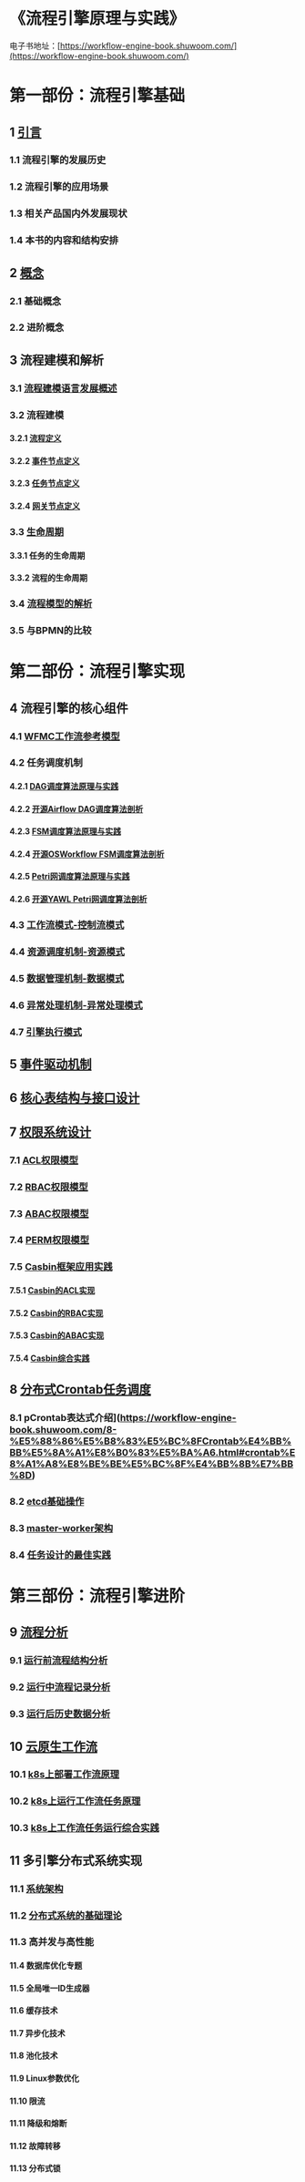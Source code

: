# 《流程引擎原理与实践》

电子书地址：[https://workflow-engine-book.shuwoom.com/](https://workflow-engine-book.shuwoom.com/)



# 第一部份：流程引擎基础

##  1 [引言](https://workflow-engine-book.shuwoom.com/1-%E5%BC%95%E8%A8%80.html)

### 1.1 流程引擎的发展历史

### 1.2 流程引擎的应用场景

### 1.3 相关产品国内外发展现状

### 1.4 本书的内容和结构安排



## 2 [概念](https://workflow-engine-book.shuwoom.com/2-%E6%A6%82%E5%BF%B5.html)

### 2.1 基础概念

### 2.2 进阶概念



## 3 流程建模和解析

### 3.1 [流程建模语言发展概述](https://workflow-engine-book.shuwoom.com/3.1-%E6%B5%81%E7%A8%8B%E5%BB%BA%E6%A8%A1%E8%AF%AD%E8%A8%80%E5%8F%91%E5%B1%95%E6%A6%82%E8%BF%B0.html)

### 3.2 流程建模

#### 3.2.1 [流程定义](https://workflow-engine-book.shuwoom.com/3.2-%E6%B5%81%E7%A8%8B%E5%BB%BA%E6%A8%A1-%E6%B5%81%E7%A8%8B%E5%AE%9A%E4%B9%89.html)

#### 3.2.2 [事件节点定义](https://workflow-engine-book.shuwoom.com/3.2-%E6%B5%81%E7%A8%8B%E5%BB%BA%E6%A8%A1-%E4%BA%8B%E4%BB%B6%E8%8A%82%E7%82%B9%E5%AE%9A%E4%B9%89.html)

#### 3.2.3 [任务节点定义](https://workflow-engine-book.shuwoom.com/3.2-%E6%B5%81%E7%A8%8B%E5%BB%BA%E6%A8%A1-%E4%BB%BB%E5%8A%A1%E8%8A%82%E7%82%B9%E5%AE%9A%E4%B9%89.html)

#### 3.2.4 [网关节点定义](https://workflow-engine-book.shuwoom.com/3.2-%E6%B5%81%E7%A8%8B%E5%BB%BA%E6%A8%A1-%E7%BD%91%E5%85%B3%E8%8A%82%E7%82%B9%E5%AE%9A%E4%B9%89.html)

### 3.3 [生命周期](https://workflow-engine-book.shuwoom.com/3.3-%E7%94%9F%E5%91%BD%E5%91%A8%E6%9C%9F.html)

#### 3.3.1 任务的生命周期

#### 3.3.2 流程的生命周期

### 3.4 [流程模型的解析](https://workflow-engine-book.shuwoom.com/3.4-%E6%B5%81%E7%A8%8B%E6%A8%A1%E5%9E%8B%E7%9A%84%E8%A7%A3%E6%9E%90.html)

### 3.5 与BPMN的比较



# 第二部份：流程引擎实现


## 4 流程引擎的核心组件

### 4.1 [WFMC工作流参考模型](https://workflow-engine-book.shuwoom.com/4.1-WFMC%E5%B7%A5%E4%BD%9C%E6%B5%81%E5%8F%82%E8%80%83%E6%A8%A1%E5%9E%8B.html)

### 4.2 任务调度机制

#### 4.2.1 [DAG调度算法原理与实践](https://workflow-engine-book.shuwoom.com/4.2.1-DAG%E8%B0%83%E5%BA%A6%E7%AE%97%E6%B3%95%E5%8E%9F%E7%90%86%E4%B8%8E%E5%AE%9E%E8%B7%B5.html)

#### 4.2.2 [开源Airflow DAG调度算法剖析](https://workflow-engine-book.shuwoom.com/4.2.2-%E5%BC%80%E6%BA%90Airflow%20DAG%E8%B0%83%E5%BA%A6%E7%AE%97%E6%B3%95%E5%89%96%E6%9E%90.html)

#### 4.2.3 [FSM调度算法原理与实践](https://workflow-engine-book.shuwoom.com/4.2.3-FSM%E8%B0%83%E5%BA%A6%E7%AE%97%E6%B3%95%E5%8E%9F%E7%90%86%E4%B8%8E%E5%AE%9E%E8%B7%B5.html)

#### 4.2.4 [开源OSWorkflow FSM调度算法剖析](https://workflow-engine-book.shuwoom.com/4.2.4-%E5%BC%80%E6%BA%90OSWorkflow%20FSM%E8%B0%83%E5%BA%A6%E7%AE%97%E6%B3%95%E5%89%96%E6%9E%90.html)

#### 4.2.5 [Petri网调度算法原理与实践](https://workflow-engine-book.shuwoom.com/4.2.5-Petri%E7%BD%91%E8%B0%83%E5%BA%A6%E7%AE%97%E6%B3%95%E5%8E%9F%E7%90%86%E4%B8%8E%E5%AE%9E%E8%B7%B5.html)

#### 4.2.6 [开源YAWL Petri网调度算法剖析](https://workflow-engine-book.shuwoom.com/4.2.6-%E5%BC%80%E6%BA%90YAWL%20Petri%E7%BD%91%E8%B0%83%E5%BA%A6%E7%AE%97%E6%B3%95%E5%89%96%E6%9E%90.html)

### 4.3 [工作流模式-控制流模式](https://workflow-engine-book.shuwoom.com/4.3-%E5%B7%A5%E4%BD%9C%E6%B5%81%E6%A8%A1%E5%BC%8F-%E6%8E%A7%E5%88%B6%E6%B5%81%E6%A8%A1%E5%BC%8F.html)

### 4.4 [资源调度机制-资源模式](https://workflow-engine-book.shuwoom.com/4.4-%E8%B5%84%E6%BA%90%E8%B0%83%E5%BA%A6%E6%9C%BA%E5%88%B6-%E8%B5%84%E6%BA%90%E6%A8%A1%E5%BC%8F.html)

### 4.5 [数据管理机制-数据模式](https://workflow-engine-book.shuwoom.com/4.5-%E6%95%B0%E6%8D%AE%E7%AE%A1%E7%90%86%E6%9C%BA%E5%88%B6-%E6%95%B0%E6%8D%AE%E6%A8%A1%E5%BC%8F.html)

### 4.6 [异常处理机制-异常处理模式](https://workflow-engine-book.shuwoom.com/4.6-%E5%BC%82%E5%B8%B8%E5%A4%84%E7%90%86%E6%9C%BA%E5%88%B6-%E5%BC%82%E5%B8%B8%E5%A4%84%E7%90%86%E6%A8%A1%E5%BC%8F.html)

### 4.7 [引擎执行模式](https://workflow-engine-book.shuwoom.com/4.7-%E5%BC%95%E6%93%8E%E6%89%A7%E8%A1%8C%E6%A8%A1%E5%BC%8F.html)


## 5 [事件驱动机制](https://workflow-engine-book.shuwoom.com/5-%E4%BA%8B%E4%BB%B6%E9%A9%B1%E5%8A%A8%E6%9C%BA%E5%88%B6.html)

## 6 [核心表结构与接口设计](https://workflow-engine-book.shuwoom.com/6-%E6%A0%B8%E5%BF%83%E8%A1%A8%E7%BB%93%E6%9E%84%E4%B8%8E%E6%8E%A5%E5%8F%A3%E8%AE%BE%E8%AE%A1.html)




## 7 [权限系统设计](https://workflow-engine-book.shuwoom.com/7-%E6%9D%83%E9%99%90%E7%B3%BB%E7%BB%9F%E8%AE%BE%E8%AE%A1.html)

### 7.1 [ACL权限模型](https://workflow-engine-book.shuwoom.com/7-%E6%9D%83%E9%99%90%E7%B3%BB%E7%BB%9F%E8%AE%BE%E8%AE%A1.html#acl%E6%9D%83%E9%99%90%E6%A8%A1%E5%9E%8B)

### 7.2 [RBAC权限模型](https://workflow-engine-book.shuwoom.com/7-%E6%9D%83%E9%99%90%E7%B3%BB%E7%BB%9F%E8%AE%BE%E8%AE%A1.html#rbac%E6%9D%83%E9%99%90%E6%A8%A1%E5%9E%8B)

### 7.3 [ABAC权限模型](https://workflow-engine-book.shuwoom.com/7-%E6%9D%83%E9%99%90%E7%B3%BB%E7%BB%9F%E8%AE%BE%E8%AE%A1.html#abac%E6%9D%83%E9%99%90%E6%A8%A1%E5%9E%8B)

### 7.4 [PERM权限模型](https://workflow-engine-book.shuwoom.com/7-%E6%9D%83%E9%99%90%E7%B3%BB%E7%BB%9F%E8%AE%BE%E8%AE%A1.html#perm%E5%85%83%E6%A8%A1%E5%9E%8B)

### 7.5 [Casbin框架应用实践](https://workflow-engine-book.shuwoom.com/7-%E6%9D%83%E9%99%90%E7%B3%BB%E7%BB%9F%E8%AE%BE%E8%AE%A1.html#casbin%E6%A1%86%E6%9E%B6%E5%BA%94%E7%94%A8%E5%AE%9E%E8%B7%B5)

#### 7.5.1 [Casbin的ACL实现](https://workflow-engine-book.shuwoom.com/7-%E6%9D%83%E9%99%90%E7%B3%BB%E7%BB%9F%E8%AE%BE%E8%AE%A1.html#casbin%E7%9A%84acl%E5%AE%9E%E7%8E%B0)

#### 7.5.2 [Casbin的RBAC实现](https://workflow-engine-book.shuwoom.com/7-%E6%9D%83%E9%99%90%E7%B3%BB%E7%BB%9F%E8%AE%BE%E8%AE%A1.html#casbin%E7%9A%84rbac%E5%AE%9E%E7%8E%B0)

#### 7.5.3 [Casbin的ABAC实现](https://workflow-engine-book.shuwoom.com/7-%E6%9D%83%E9%99%90%E7%B3%BB%E7%BB%9F%E8%AE%BE%E8%AE%A1.html#casbin%E7%9A%84abac%E5%AE%9E%E7%8E%B0)

#### 7.5.4 [Casbin综合实践](https://workflow-engine-book.shuwoom.com/7-%E6%9D%83%E9%99%90%E7%B3%BB%E7%BB%9F%E8%AE%BE%E8%AE%A1.html#casbin%E7%BB%BC%E5%90%88%E5%AE%9E%E8%B7%B5)



## 8 [分布式Crontab任务调度](https://workflow-engine-book.shuwoom.com/8-%E5%88%86%E5%B8%83%E5%BC%8FCrontab%E4%BB%BB%E5%8A%A1%E8%B0%83%E5%BA%A6.html)

### 8.1 pCrontab表达式介绍](https://workflow-engine-book.shuwoom.com/8-%E5%88%86%E5%B8%83%E5%BC%8FCrontab%E4%BB%BB%E5%8A%A1%E8%B0%83%E5%BA%A6.html#crontab%E8%A1%A8%E8%BE%BE%E5%BC%8F%E4%BB%8B%E7%BB%8D)

### 8.2 [etcd基础操作](https://workflow-engine-book.shuwoom.com/8-%E5%88%86%E5%B8%83%E5%BC%8FCrontab%E4%BB%BB%E5%8A%A1%E8%B0%83%E5%BA%A6.html#etcd%E5%9F%BA%E7%A1%80%E6%93%8D%E4%BD%9C)

### 8.3 [master-worker架构](https://workflow-engine-book.shuwoom.com/8-%E5%88%86%E5%B8%83%E5%BC%8FCrontab%E4%BB%BB%E5%8A%A1%E8%B0%83%E5%BA%A6.html#master-worker%E4%B8%BB%E4%BB%8E%E6%9E%B6%E6%9E%84)
### 8.4 [任务设计的最佳实践](https://workflow-engine-book.shuwoom.com/8-%E5%88%86%E5%B8%83%E5%BC%8FCrontab%E4%BB%BB%E5%8A%A1%E8%B0%83%E5%BA%A6.html#%E4%BB%BB%E5%8A%A1%E8%AE%BE%E8%AE%A1%E7%9A%84%E6%9C%80%E4%BD%B3%E5%AE%9E%E8%B7%B5)



# 第三部份：流程引擎进阶



## 9 [流程分析](https://workflow-engine-book.shuwoom.com/9-%E6%B5%81%E7%A8%8B%E5%88%86%E6%9E%90.html)

### 9.1 [运行前流程结构分析](https://workflow-engine-book.shuwoom.com/9-%E6%B5%81%E7%A8%8B%E5%88%86%E6%9E%90.html#%E8%BF%90%E8%A1%8C%E5%89%8D%E6%B5%81%E7%A8%8B%E7%BB%93%E6%9E%84%E5%88%86%E6%9E%90)

### 9.2 [运行中流程记录分析](https://workflow-engine-book.shuwoom.com/9-%E6%B5%81%E7%A8%8B%E5%88%86%E6%9E%90.html#%E8%BF%90%E8%A1%8C%E4%B8%AD%E6%B5%81%E7%A8%8B%E8%AE%B0%E5%BD%95%E5%88%86%E6%9E%90)

### 9.3 [运行后历史数据分析](https://workflow-engine-book.shuwoom.com/9-%E6%B5%81%E7%A8%8B%E5%88%86%E6%9E%90.html#%E8%BF%90%E8%A1%8C%E5%90%8E%E5%8E%86%E5%8F%B2%E6%95%B0%E6%8D%AE%E5%88%86%E6%9E%90)



## 10 [云原生工作流](https://workflow-engine-book.shuwoom.com/10-%E4%BA%91%E5%8E%9F%E7%94%9F%E5%B7%A5%E4%BD%9C%E6%B5%81.html)

### 10.1 [k8s上部署工作流原理](https://workflow-engine-book.shuwoom.com/10-%E4%BA%91%E5%8E%9F%E7%94%9F%E5%B7%A5%E4%BD%9C%E6%B5%81.html#k8s%E4%B8%8A%E9%83%A8%E7%BD%B2%E5%B7%A5%E4%BD%9C%E6%B5%81%E5%8E%9F%E7%90%86)

### 10.2 [k8s上运行工作流任务原理](https://workflow-engine-book.shuwoom.com/10-%E4%BA%91%E5%8E%9F%E7%94%9F%E5%B7%A5%E4%BD%9C%E6%B5%81.html#k8s%E4%B8%8A%E8%BF%90%E8%A1%8C%E5%B7%A5%E4%BD%9C%E6%B5%81%E4%BB%BB%E5%8A%A1%E5%8E%9F%E7%90%86)

### 10.3 [k8s上工作流任务运行综合实践](https://workflow-engine-book.shuwoom.com/10-%E4%BA%91%E5%8E%9F%E7%94%9F%E5%B7%A5%E4%BD%9C%E6%B5%81.html#k8s%E4%B8%8A%E5%B7%A5%E4%BD%9C%E6%B5%81%E4%BB%BB%E5%8A%A1%E8%BF%90%E8%A1%8C%E7%BB%BC%E5%90%88%E5%AE%9E%E8%B7%B5)



## 11 多引擎分布式系统实现

### 11.1 [系统架构](https://workflow-engine-book.shuwoom.com/11.1-%E7%B3%BB%E7%BB%9F%E6%9E%B6%E6%9E%84.html)

### 11.2 [分布式系统的基础理论](https://workflow-engine-book.shuwoom.com/11.2-%E5%88%86%E5%B8%83%E5%BC%8F%E7%B3%BB%E7%BB%9F%E5%9F%BA%E7%A1%80.html)

### 11.3 高并发与高性能

#### 11.4 数据库优化专题

#### 11.5 全局唯一ID生成器

#### 11.6 缓存技术

#### 11.7 异步化技术

#### 11.8 池化技术

#### 11.9 Linux参数优化

#### 11.10 限流

#### 11.11 降级和熔断

#### 11.12 故障转移

#### 11.13 分布式锁




